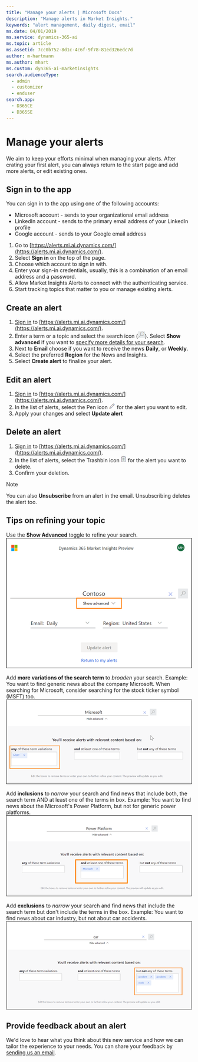 ```yaml
---
title: "Manage your alerts | Microsoft Docs"
description: "Manage alerts in Market Insights."
keywords: "alert management, daily digest, email"
ms.date: 04/01/2019
ms.service: dynamics-365-ai
ms.topic: article
ms.assetid: 7cc0b752-8d1c-4c6f-9f78-81ed326edc7d
author: m-hartmann
ms.author: mhart
ms.custom: dyn365-ai-marketinsights
search.audienceType: 
  - admin
  - customizer
  - enduser
search.app: 
  - D365CE
  - D365SE
---
```


# Manage your alerts

We aim to keep your efforts minimal when managing your alerts. After crating your first alert, you can always return to the start page and add more alerts, or edit existing ones.

## Sign in to the app

You can sign in to the app using one of the following accounts: 
- Microsoft account - sends to your organizational email address 
- LinkedIn account - sends to the primary email address of your LinkedIn profile
- Google account - sends to your Google email address

1. Go to [https://alerts.mi.ai.dynamics.com/](https://alerts.mi.ai.dynamics.com/).
2. Select **Sign in** on the top of the page. 
3. Choose which account to sign in with. 
4. Enter your sign-in credentials, usually, this is a combination of an email address and a password.
5. Allow Market Insights Alerts to connect with the authenticating service. 
6. Start tracking topics that matter to you or manage existing alerts.

## Create an alert

1. [Sign in](#sign-in-to-the-app) to [https://alerts.mi.ai.dynamics.com/](https://alerts.mi.ai.dynamics.com/).
2. Enter a term or a topic and select the search icon (![Search icon](media/alerts-search-icon.png)). Select **Show advanced** if you want to [specify more details for your search](#refine-your-topic).
3. Next to **Email** choose if you want to receive the news **Daily**, or **Weekly**.
4. Select the preferred **Region** for the News and Insights. 
5. Select **Create alert** to finalize your alert.

## Edit an alert

1. [Sign in](#sign-in-to-the-app) to [https://alerts.mi.ai.dynamics.com/](https://alerts.mi.ai.dynamics.com/).
2. In the list of alerts, select the Pen icon ![Edit icon](media/alerts-edit-icon.png) for the alert you want to edit.
3. Apply your changes and select **Update alert**

## Delete an alert

1. [Sign in](#sign-in-to-the-app) to [https://alerts.mi.ai.dynamics.com/](https://alerts.mi.ai.dynamics.com/).
2. In the list of alerts, select the Trashbin icon ![Delete icon](media/alerts-delete-icon.png) for the alert you want to delete.
3. Confirm your deletion.

> [!NOTE]
> You can also **Unsubscribe** from an alert in the email. Unsubscribing deletes the alert too. 

## Tips on refining your topic

Use the **Show Advanced** toggle to refine your search.    
![Show advanced control for Market Insights alerts](media/alerts-show-advanced.png)

Add **more variations of the search term** to *broaden* your search. Example: You want to find generic news about the company Microsoft. When searching for Microsoft, consider searching for the stock ticker symbol (MSFT) too.    
![Add more variations to a search topic](media/alerts-more-terms.png)

Add **inclusions** to *narrow* your search and find news that include both, the search term AND at least one of the terms in box. Example: You want to find news about the Microsoft's Power Platform, but not for generic power platforms.   
![Add terms to appear with the search term](media/alerts-inclusions.png)

Add **exclusions** to *narrow* your search and find news that include the search term but don't include the terms in the box. Example: You want to find news about car industry, but not about car accidents.    
![Add terms to not appear with the search term](media/alerts-exclusions.png)

## Provide feedback about an alert

We'd love to hear what you think about this new service and how we can tailor the experience to your needs. 
You can share your feedback by [sending us an email](mailto:afeed@microsoft.com).